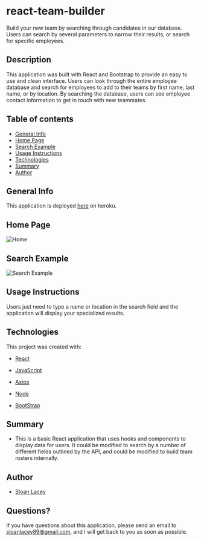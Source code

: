 # react-team-builder

Build your new team by searching through candidates in our database. Users can search by several parameters to narrow their results, or search for specific employees.

## Description

This application was built with React and Bootstrap to provide an easy to use and clean interface. Users can look through the entire employee database and search for employees to add to their teams by first name, last name, or by location. By searching the database, users can see employee contact information to get in touch with new teammates.

## Table of contents

- [General Info](#general-info)
- [Home Page](#home-page)
- [Search Example](#search-example)
- [Usage Instructions](#usage-instructions)
- [Technologies](#technologies)
- [Summary](#summary)
- [Author](#author)

## General Info

This application is deployed [here](#) on heroku.

## Home Page

![Home](https://github.com/sloanlacey/react-team-builder/blob/main/public/images/home.png)

## Search Example

![Search Example](https://github.com/sloanlacey/react-team-builder/blob/main/public/images/search-example.png)

## Usage Instructions

Users just need to type a name or location in the search field and the application will display your specialized results.

## Technologies

This project was created with:

- [React](https://reactjs.org/)

- [JavaScript](https://www.javascript.com/)

- [Axios](https://www.npmjs.com/package/axios)

- [Node](https://www.npmjs.com/package/node)

- [BootStrap](https://react-bootstrap.github.io/)

## Summary

- This is a basic React application that uses hooks and components to display data for users. It could be modified to search by a number of different fields outlined by the API, and could be modified to build team rosters internally.

## Author

- [Sloan Lacey](https://github.com/sloanlacey/react-team-builder)

## Questions?

If you have questions about this application, please send an email to sloanlacey89@gmail.com, and I will get back to you as soon as possible.